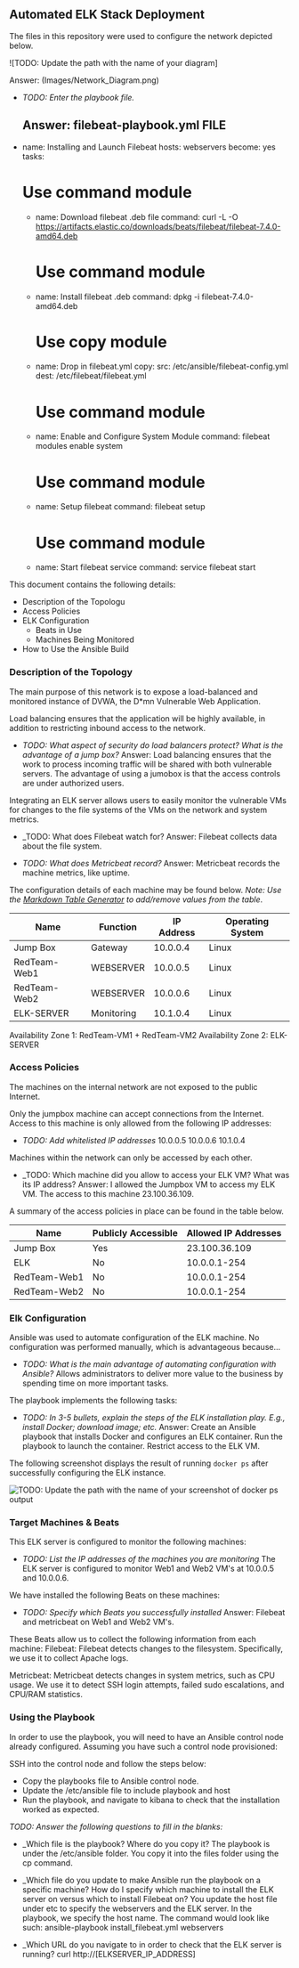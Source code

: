 ## Automated ELK Stack Deployment

The files in this repository were used to configure the network depicted below.

![TODO: Update the path with the name of your diagram]

Answer: (Images/Network_Diagram.png)

- _TODO: Enter the playbook file._ 
  
  Answer: filebeat-playbook.yml FILE
  ---
- name: Installing and Launch Filebeat
  hosts: webservers
  become: yes
  tasks:
    # Use command module
  - name: Download filebeat .deb file
    command: curl -L -O https://artifacts.elastic.co/downloads/beats/filebeat/filebeat-7.4.0-amd64.deb

    # Use command module
  - name: Install filebeat .deb
    command: dpkg -i filebeat-7.4.0-amd64.deb

    # Use copy module
  - name: Drop in filebeat.yml
    copy:
      src: /etc/ansible/filebeat-config.yml
      dest: /etc/filebeat/filebeat.yml

    # Use command module
  - name: Enable and Configure System Module
    command: filebeat modules enable system

    # Use command module
  - name: Setup filebeat
    command: filebeat setup

    # Use command module
  - name: Start filebeat service
    command: service filebeat start



This document contains the following details:
- Description of the Topologu
- Access Policies
- ELK Configuration
  - Beats in Use
  - Machines Being Monitored
- How to Use the Ansible Build


### Description of the Topology

The main purpose of this network is to expose a load-balanced and monitored instance of DVWA, the D*mn Vulnerable Web Application.

Load balancing ensures that the application will be highly available, in addition to restricting inbound access to the network.
- _TODO: What aspect of security do load balancers protect? What is the advantage of a jump box?_
Answer: Load balancing ensures that the work to process incoming traffic will be shared with both vulnerable servers. The advantage of using a jumobox is that the access controls are under authorized users.

Integrating an ELK server allows users to easily monitor the vulnerable VMs for changes to the file systems of the VMs on the network and system metrics.
- _TODO: What does Filebeat watch for?
Answer: Filebeat collects data about the file system.

- _TODO: What does Metricbeat record?_
Answer: Metricbeat records the machine metrics, like uptime.

The configuration details of each machine may be found below.
_Note: Use the [Markdown Table Generator](http://www.tablesgenerator.com/markdown_tables) to add/remove values from the table_.

| Name     | Function | IP Address | Operating System |
|----------|----------|------------|------------------|
| Jump Box | Gateway  | 10.0.0.4   | Linux            |
|RedTeam-Web1|WEBSERVER| 10.0.0.5  | Linux            |
|RedTeam-Web2|WEBSERVER| 10.0.0.6  | Linux            |
|ELK-SERVER|Monitoring| 10.1.0.4   | Linux            |

Availability Zone 1: RedTeam-VM1 + RedTeam-VM2
Availability Zone 2: ELK-SERVER

### Access Policies

The machines on the internal network are not exposed to the public Internet. 

Only the jumpbox machine can accept connections from the Internet. Access to this machine is only allowed from the following IP addresses:
- _TODO: Add whitelisted IP addresses_
10.0.0.5
10.0.0.6
10.1.0.4

Machines within the network can only be accessed by each other.
- _TODO: Which machine did you allow to access your ELK VM? What was its IP address?
Answer: I allowed the Jumpbox VM to access my ELK VM. The access to this machine 23.100.36.109.

A summary of the access policies in place can be found in the table below.

| Name     | Publicly Accessible | Allowed IP Addresses |
|----------|---------------------|----------------------|
| Jump Box | Yes                 |     23.100.36.109    |
|   ELK    | No                  |       10.0.0.1-254   |
|RedTeam-Web1| No                |       10.0.0.1-254   |
|RedTeam-Web2| No                |       10.0.0.1-254   |


### Elk Configuration

Ansible was used to automate configuration of the ELK machine. No configuration was performed manually, which is advantageous because...
- _TODO: What is the main advantage of automating configuration with Ansible?_
Allows administrators to deliver more value to the business by spending time on more important tasks.

The playbook implements the following tasks:
- _TODO: In 3-5 bullets, explain the steps of the ELK installation play. E.g., install Docker; download image; etc._
Answer: Create an Ansible playbook that installs Docker and configures an ELK container. Run the playbook to launch the container. Restrict access to the ELK VM.

The following screenshot displays the result of running `docker ps` after successfully configuring the ELK instance.

![TODO: Update the path with the name of your screenshot of docker ps output](Images/docker_ps_output.png)

### Target Machines & Beats
This ELK server is configured to monitor the following machines:
- _TODO: List the IP addresses of the machines you are monitoring_
 The ELK server is configured to monitor Web1 and Web2 VM's at 10.0.0.5 and 10.0.0.6.

We have installed the following Beats on these machines:
- _TODO: Specify which Beats you successfully installed_
Answer: Filebeat and metricbeat on Web1 and Web2 VM's. 

These Beats allow us to collect the following information from each machine:
Filebeat: Filebeat detects changes to the filesystem. Specifically, we use it to collect Apache logs. 

Metricbeat: Metricbeat detects changes in system metrics, such as CPU usage. We use it to detect SSH login attempts, failed sudo escalations, and CPU/RAM statistics.

### Using the Playbook
In order to use the playbook, you will need to have an Ansible control node already configured. Assuming you have such a control node provisioned: 

SSH into the control node and follow the steps below:
- Copy the playbooks file to Ansible control node.
- Update the /etc/ansible file to include playbook and host
- Run the playbook, and navigate to kibana to check that the installation worked as expected.

_TODO: Answer the following questions to fill in the blanks:_
- _Which file is the playbook? Where do you copy it?
The playbook is under the /etc/ansible folder. You copy it into the files folder using the cp command. 


- _Which file do you update to make Ansible run the playbook on a specific machine? How do I specify which machine to install the ELK server on versus which to install Filebeat on?
You update the host file under etc to specify the webservers and the ELK server. In the playbook, we specify the host name. 
The command would look like such: 
  ansible-playbook install_filebeat.yml webservers

- _Which URL do you navigate to in order to check that the ELK server is running?
curl http://[ELKSERVER_IP_ADDRESS]
